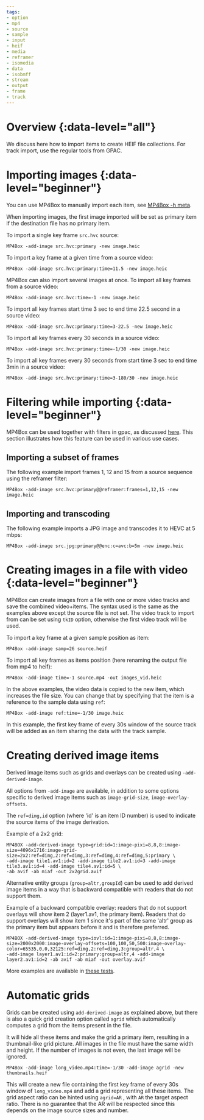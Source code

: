 ```yaml
---
tags:
- option
- mp4
- source
- sample
- input
- heif
- media
- reframer
- isomedia
- data
- isobmff
- stream
- output
- frame
- track
---
```




# Overview {:data-level="all"}

We discuss here how to import items to create HEIF file collections. For track import, use the regular tools from GPAC.


# Importing images {:data-level="beginner"}

You can use MP4Box to manually import each item, see [MP4Box -h meta](mp4box-meta-opts).

When importing images, the first image imported will be set as primary item if the destination file has no primary item.


To import a single key frame `src.hvc` source:
```
MP4Box -add-image src.hvc:primary -new image.heic
```

To import a key frame at a given time from a source video:
```
MP4Box -add-image src.hvc:primary:time=11.5 -new image.heic
```

MP4Box can also import several images at once.
To import all key frames from a source video:
```
MP4Box -add-image src.hvc:time=-1 -new image.heic
```

To import all key frames start time 3 sec to end time 22.5 second in a source video:
```
MP4Box -add-image src.hvc:primary:time=3-22.5 -new image.heic
```

To import all key frames every 30 seconds in a source video:
```
MP4Box -add-image src.hvc:primary:time=-1/30 -new image.heic
```

To import all key frames every 30 seconds from start time 3 sec to end time 3min in a source video:
```
MP4Box -add-image src.hvc:primary:time=3-180/30 -new image.heic
```


# Filtering while importing {:data-level="beginner"}
MP4Box can be used together with filters in gpac, as discussed [here](mp4box-filters). This section illustrates how this feature can be used in various use cases.

## Importing a subset of frames

The following example import frames 1, 12 and 15 from a source sequence using the reframer filter:
```
MP4Box -add-image src.hvc:primary@@reframer:frames=1,12,15 -new image.heic
```

## Importing and transcoding
  
The following example imports a JPG image and transcodes it to HEVC at 5 mbps:
```
MP4Box -add-image src.jpg:primary@@enc:c=avc:b=5m -new image.heic
```

# Creating images in a file with video {:data-level="beginner"}

MP4Box can create images from a file with one or more video tracks and save the combined video+items.
The syntax used is the same as the examples above except the source file is not set.
The video track to import from can be set using `tkID` option, otherwise the first video track will be used.


To import a key frame at a given sample position as item:
```
MP4Box -add-image samp=26 source.heif
```

To import all key frames as items position (here renaming the output file from mp4 to heif):
```
MP4Box -add-image time=-1 source.mp4 -out images_vid.heic
```

In the above examples, the video data is copied to the new item, which increases the file size. 
You can change that by specifying that the item is a reference to the sample data using `ref`:

```
MP4Box -add-image ref:time=-1/30 image.heic
```

In this example, the first key frame of every 30s window of the source track will be added as an item sharing the data with the track sample.

# Creating derived image items

Derived image items such as grids and overlays can be created using `-add-derived-image`.

All options from `-add-image` are available, in addition to some options specific to derived image items
such as `image-grid-size`, `image-overlay-offsets`.

The `ref=dimg,id` option (where 'id' is an item ID number) is used to indicate the source items of the image derivation.

Example of a 2x2 grid:
```
MP4BOX -add-derived-image type=grid:id=1:image-pixi=8,8,8:image-size=4096x1716:image-grid-size=2x2:ref=dimg,2:ref=dimg,3:ref=dimg,4:ref=dimg,5:primary \
-add-image tile1.av1:id=2 -add-image tile2.av1:id=3 -add-image tile3.av1:id=4 -add-image tile4.av1:id=5 \
-ab avif -ab miaf -out 2x2grid.avif
```

Alternative entity groups (`group=altr,groupId`) can be used to add derived image items in a way that is backward compatible with readers that do not support them.

Example of a backward compatible overlay: readers that do not support overlays will show item 2 (layer1.av1, the primary item).
Readers that do support overlays will show item 1 since it's part of the same 'altr' group as the primary item but appears before it and is therefore preferred.
```
MP4BOX -add-derived-image type=iovl:id=1:image-pixi=8,8,8:image-size=2000x2000:image-overlay-offsets=100,100,50,500:image-overlay-color=65535,0,0,32125:ref=dimg,2:ref=dimg,3:group=altr,4 \
-add-image layer1.av1:id=2:primary:group=altr,4 -add-image layer2.av1:id=2 -ab avif -ab miaf -out overlay.avif
```

More examples are available in [these tests](https://github.com/gpac/testsuite/blob/master/scripts/iff-grid.sh).

# Automatic grids

Grids can be created using `add-derived-image` as explained above, but there is also a quick grid creation option called `agrid` which automatically computes a grid from the items present in the file.

It will hide all these items and make the grid a primary item, resulting in a thumbnail-like grid picture.
All images in the file must have the same width and height. If the number of images is not even, the last image will be ignored. 

```
MP4Box -add-image long_video.mp4:time=-1/30 -add-image agrid -new thumbnails.heif
```

This will create a new file containing the first key frame of every 30s window of `long_video.mp4` and add a grid representing all these items.
The grid aspect ratio can be hinted using `agrid=AR` , with `AR` the target aspect ratio. There is no guarantee that the AR will be respected since this depends on the image source sizes and number.


